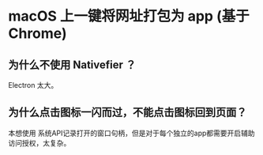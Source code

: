 # macOS 上一键将网址打包为 app (基于Chrome)


## 为什么不使用 Nativefier ？

Electron 太大。

## 为什么点击图标一闪而过，不能点击图标回到页面？

本想使用 系统API记录打开的窗口句柄，但是对于每个独立的app都需要开启辅助访问授权，太复杂。
